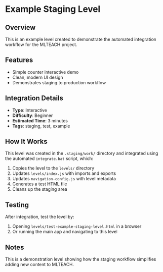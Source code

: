# Example Staging Level

## Overview
This is an example level created to demonstrate the automated integration workflow for the MLTEACH project.

## Features
- Simple counter interactive demo
- Clean, modern UI design
- Demonstrates staging to production workflow

## Integration Details
- **Type**: Interactive
- **Difficulty**: Beginner
- **Estimated Time**: 3 minutes
- **Tags**: staging, test, example

## How It Works
This level was created in the `.staging/work/` directory and integrated using the automated `integrate.bat` script, which:
1. Copies the level to the `levels/` directory
2. Updates `levels/index.js` with imports and exports
3. Updates `navigation-config.js` with level metadata
4. Generates a test HTML file
5. Cleans up the staging area

## Testing
After integration, test the level by:
1. Opening `levels/test-example-staging-level.html` in a browser
2. Or running the main app and navigating to this level

## Notes
This is a demonstration level showing how the staging workflow simplifies adding new content to MLTEACH.
